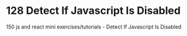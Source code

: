 # 128 Detect If Javascript Is Disabled
 150 js and react mini exercises/tutorials - Detect If Javascript Is Disabled
